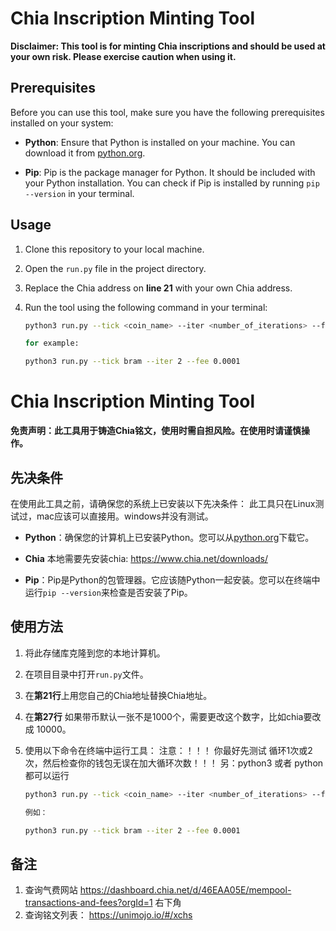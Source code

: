 # Chia Inscription Minting Tool

**Disclaimer: This tool is for minting Chia inscriptions and should be used at your own risk. Please exercise caution when using it.**

## Prerequisites

Before you can use this tool, make sure you have the following prerequisites installed on your system:

- **Python**: Ensure that Python is installed on your machine. You can download it from [python.org](https://www.python.org/downloads/).

- **Pip**: Pip is the package manager for Python. It should be included with your Python installation. You can check if Pip is installed by running `pip --version` in your terminal.

## Usage

1. Clone this repository to your local machine.

2. Open the `run.py` file in the project directory.

3. Replace the Chia address on **line 21** with your own Chia address.

4. Run the tool using the following command in your terminal:

   ```bash
   python3 run.py --tick <coin_name> --iter <number_of_iterations> --fee <transaction_fee>

   for example:

   python3 run.py --tick bram --iter 2 --fee 0.0001


# Chia Inscription Minting Tool

**免责声明：此工具用于铸造Chia铭文，使用时需自担风险。在使用时请谨慎操作。**

## 先决条件

在使用此工具之前，请确保您的系统上已安装以下先决条件：
此工具只在Linux测试过，mac应该可以直接用。windows并没有测试。

- **Python**：确保您的计算机上已安装Python。您可以从[python.org](https://www.python.org/downloads/)下载它。
- **Chia** 本地需要先安装chia: https://www.chia.net/downloads/

- **Pip**：Pip是Python的包管理器。它应该随Python一起安装。您可以在终端中运行`pip --version`来检查是否安装了Pip。

## 使用方法

1. 将此存储库克隆到您的本地计算机。

2. 在项目目录中打开`run.py`文件。

3. 在**第21行**上用您自己的Chia地址替换Chia地址。

4. 在**第27行** 如果带币默认一张不是1000个，需要更改这个数字，比如chia要改成 10000。
   
5. 使用以下命令在终端中运行工具：
   注意：！！！ 你最好先测试 循环1次或2次，然后检查你的钱包无误在加大循环次数！！！
   另：python3 或者 python都可以运行
   ```bash
   python3 run.py --tick <coin_name> --iter <number_of_iterations> --fee <transaction_fee>

   例如：

   python3 run.py --tick bram --iter 2 --fee 0.0001


## 备注
1. 查询气费网站 https://dashboard.chia.net/d/46EAA05E/mempool-transactions-and-fees?orgId=1 右下角
2. 查询铭文列表： https://unimojo.io/#/xchs
   
